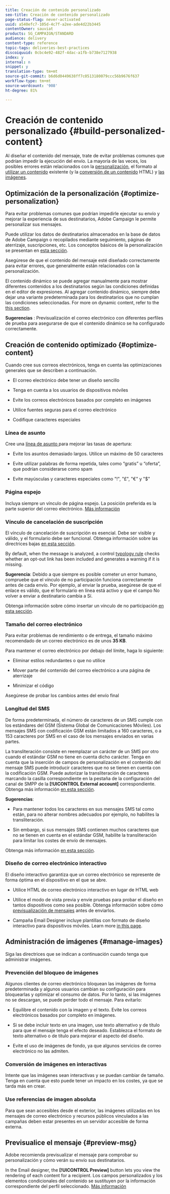 ```yaml
---
title: Creación de contenido personalizado
seo-title: Creación de contenido personalizado
page-status-flag: never-activated
uuid: a540efc7-105d-4c7f-a2ee-ade4d22b3445
contentOwner: sauviat
products: SG_CAMPAIGN/STANDARD
audience: delivery
content-type: reference
topic-tags: deliveries-best-practices
discoiquuid: 0cbc4e92-482f-4dac-a1fb-b738e7127938
index: y
internal: n
snippet: y
translation-type: tm+mt
source-git-commit: b6d6d0449638ff7c0513180079ccc56b9676f637
workflow-type: tm+mt
source-wordcount: '908'
ht-degree: 81%

---
```



# Creación de contenido personalizado {#build-personalized-content}

Al diseñar el contenido del mensaje, trate de evitar problemas comunes que podrían impedir la ejecución del envío. La mayoría de las veces, los posibles errores están relacionados con la [personalización](../../designing/using/personalization.md), el formato al [utilizar un contenido](../../designing/using/using-existing-content.md) existente (y la [conversión de un contenido](../../designing/using/using-existing-content.md#converting-an-html-content) HTML) y [las imágenes](../../designing/using/images.md).

## Optimización de la personalización {#optimize-personalization}

Para evitar problemas comunes que podrían impedirle ejecutar su envío y mejorar la experiencia de sus destinatarios, Adobe Campaign le permite personalizar sus mensajes.

Puede utilizar los datos de destinatarios almacenados en la base de datos de Adobe Campaign o recopilados mediante seguimiento, páginas de aterrizaje, suscripciones, etc.
Los conceptos básicos de la personalización se presentan en [esta sección](../../designing/using/personalization.md).

Asegúrese de que el contenido del mensaje esté diseñado correctamente para evitar errores, que generalmente están relacionados con la personalización.

El contenido dinámico se puede agregar manualmente para mostrar diferentes contenidos a los destinatarios según las condiciones definidas en el editor de expresiones. Al agregar contenido dinámico, siempre debe dejar una variante predeterminada para los destinatarios que no cumplan las condiciones seleccionadas.
For more on dynamic content, refer to the [this section](../../designing/using/personalization.md#defining-dynamic-content-in-an-email).

**Sugerencias** : Previsualización el correo electrónico con diferentes perfiles de prueba para asegurarse de que el contenido dinámico se ha configurado correctamente.

## Creación de contenido optimizado {#optimize-content}

Cuando cree sus correos electrónicos, tenga en cuenta las optimizaciones generales que se describen a continuación.

* El correo electrónico debe tener un diseño sencillo

* Tenga en cuenta a los usuarios de dispositivos móviles

* Evite los correos electrónicos basados por completo en imágenes

* Utilice fuentes seguras para el correo electrónico

* Codifique caracteres especiales

### Línea de asunto

Cree una [línea de asunto ](../../designing/using/subject-line.md) para mejorar las tasas de apertura:

* Evite los asuntos demasiado largos. Utilice un máximo de 50 caracteres

* Evite utilizar palabras de forma repetida, tales como “gratis” u “oferta”, que podrían considerarse como spam

* Evite mayúsculas y caracteres especiales como &quot;!&quot;, &quot;£&quot;, &quot;€&quot; y &quot;$&quot;

### Página espejo

Incluya siempre un vínculo de página espejo. La posición preferida es la parte superior del correo electrónico. [Más información](../../designing/using/personalization.md#adding-a-content-block)

### Vínculo de cancelación de suscripción

El vínculo de cancelación de suscripción es esencial. Debe ser visible y válido, y el formulario debe ser funcional. Obtenga información sobre las directrices bajas [en esta sección](../../designing/using/personalization.md#about-targeting-dimension).

By default, when the message is analyzed, a control [typology rule](../../sending/using/control-rules.md) checks whether an opt-out link has been included and generates a warning if it is missing.

**Sugerencia**: Debido a que siempre es posible cometer un error humano, compruebe que el vínculo de no participación funciona correctamente antes de cada envío. Por ejemplo, al enviar la prueba, asegúrese de que el enlace es válido, que el formulario en línea está activo y que el campo No volver a enviar a destinatario cambia a Sí.

Obtenga información sobre cómo insertar un vínculo de no participación [en esta sección](../../designing/using/personalization.md#adding-a-content-block).

### Tamaño del correo electrónico

Para evitar problemas de rendimiento o de entrega, el tamaño máximo recomendado de un correo electrónico es de unos **35 KB**.

Para mantener el correo electrónico por debajo del límite, haga lo siguiente:

* Eliminar estilos redundantes o que no utilice

* Mover parte del contenido del correo electrónico a una página de aterrizaje

* Minimizar el código

Asegúrese de probar los cambios antes del envío final

### Longitud del SMS

De forma predeterminada, el número de caracteres de un SMS cumple con los estándares del GSM (Sistema Global de Comunicaciones Móviles). Los mensajes SMS con codificación GSM están limitados a 160 caracteres, o a 153 caracteres por SMS en el caso de los mensajes enviados en varias partes.

La transliteración consiste en reemplazar un carácter de un SMS por otro cuando el estándar GSM no tiene en cuenta dicho carácter. Tenga en cuenta que la inserción de campos de personalización en el contenido del mensaje SMS puede introducir caracteres que no se tienen en cuenta con la codificación GSM. Puede autorizar la transliteración de caracteres marcando la casilla correspondiente en la pestaña de la configuración del canal de SMPP de la **[!UICONTROL External account]** correspondiente.
Obtenga más información [en esta sección](../../administration/using/configuring-sms-channel.md#sms-encoding--length-and-transliteration).

**Sugerencias**:

* Para mantener todos los caracteres en sus mensajes SMS tal como están, para no alterar nombres adecuados por ejemplo, no habilites la transliteración.

* Sin embargo, si sus mensajes SMS contienen muchos caracteres que no se tienen en cuenta en el estándar GSM, habilite la transliteración para limitar los costes de envío de mensajes.

Obtenga más información [en esta sección](../../administration/using/configuring-sms-channel.md#sms-encoding--length-and-transliteration).

### Diseño de correo electrónico interactivo

El diseño interactivo garantiza que un correo electrónico se represente de forma óptima en el dispositivo en el que se abre.

* Utilice HTML de correo electrónico interactivo en lugar de HTML web

* Utilice el modo de vista previa y envíe pruebas para probar el diseño en tantos dispositivos como sea posible. Obtenga información sobre cómo [previsualización de mensajes](../../sending/using/previewing-messages.md) antes de enviarlos.

* Campaña Email Designer incluye plantillas con formato de diseño interactivo para dispositivos móviles. Learn more [in this page](../../designing/using/using-reusable-content.md#content-templates).

## Administración de imágenes {#manage-images}

Siga las directrices que se indican a continuación cuando tenga que administrar imágenes.

### Prevención del bloqueo de imágenes

Algunos clientes de correo electrónico bloquean las imágenes de forma predeterminada y algunos usuarios cambian su configuración para bloquearlas y optimizar el consumo de datos. Por lo tanto, si las imágenes no se descargan, se puede perder todo el mensaje. Para evitarlo:

* Equilibre el contenido con la imagen y el texto. Evite los correos electrónicos basados por completo en imágenes.

* Si se debe incluir texto en una imagen, use texto alternativo y de título para que el mensaje tenga el efecto deseado. Establezca el formato de texto alternativo o de título para mejorar el aspecto del diseño.

* Evite el uso de imágenes de fondo, ya que algunos servicios de correo electrónico no las admiten.

### Conversión de imágenes en interactivas

Intente que las imágenes sean interactivas y se puedan cambiar de tamaño. Tenga en cuenta que esto puede tener un impacto en los costes, ya que se tarda más en crear.

### Use referencias de imagen absoluta

Para que sean accesibles desde el exterior, las imágenes utilizadas en los mensajes de correo electrónico y recursos públicos vinculados a las campañas deben estar presentes en un servidor accesible de forma externa.

## Previsualice el mensaje  {#preview-msg}

Adobe recomienda previsualizar el mensaje para comprobar su personalización y cómo verán su envío sus destinatarios.

In the Email designer, the **[!UICONTROL Preview]** button lets you view the rendering of each content for a recipient. Los campos personalizados y los elementos condicionales del contenido se sustituyen por la información correspondiente del perfil seleccionado. [Más información](../../sending/using/previewing-messages.md)
